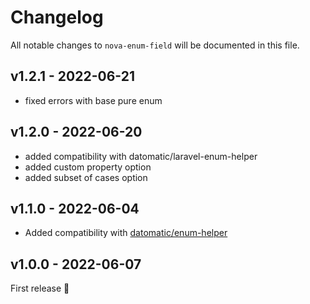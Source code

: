 # Changelog

All notable changes to `nova-enum-field` will be documented in this file.

## v1.2.1 - 2022-06-21

- fixed errors with base pure enum

## v1.2.0 - 2022-06-20

- added compatibility with datomatic/laravel-enum-helper
- added custom property option
- added subset of cases option

## v1.1.0 - 2022-06-04

- Added compatibility with [datomatic/enum-helper](https://github.com/datomatic/enum-helper)

## v1.0.0 - 2022-06-07

First release 🚀
